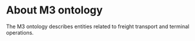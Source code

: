 About M3 ontology
===================
The M3 ontology describes entities related to freight transport and terminal operations. 
